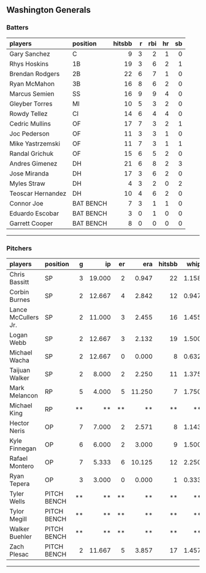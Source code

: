 ## Washington Generals

### Batters

 
|players           |position  | hitsbb|  r| rbi| hr| sb| 
|:-----------------|:---------|------:|--:|---:|--:|--:| 
|Gary Sanchez      |C         |      9|  3|   2|  1|  0| 
|Rhys Hoskins      |1B        |     19|  3|   6|  2|  1| 
|Brendan Rodgers   |2B        |     22|  6|   7|  1|  0| 
|Ryan McMahon      |3B        |     16|  8|   6|  2|  0| 
|Marcus Semien     |SS        |     16|  9|   9|  4|  0| 
|Gleyber Torres    |MI        |     10|  5|   3|  2|  0| 
|Rowdy Tellez      |CI        |     14|  6|   4|  4|  0| 
|Cedric Mullins    |OF        |     17|  7|   3|  2|  1| 
|Joc Pederson      |OF        |     11|  3|   3|  1|  0| 
|Mike Yastrzemski  |OF        |     11|  7|   3|  1|  1| 
|Randal Grichuk    |OF        |     15|  6|   5|  2|  0| 
|Andres Gimenez    |DH        |     21|  6|   8|  2|  3| 
|Jose Miranda      |DH        |     17|  3|   6|  2|  0| 
|Myles Straw       |DH        |      4|  3|   2|  0|  2| 
|Teoscar Hernandez |DH        |     10|  4|   6|  2|  0| 
|Connor Joe        |BAT BENCH |      7|  3|   1|  1|  0| 
|Eduardo Escobar   |BAT BENCH |      3|  0|   1|  0|  0| 
|Garrett Cooper    |BAT BENCH |      8|  0|   0|  0|  0| 


* * *

### Pitchers

 
|players             |position    |  g|     ip| er|    era| hitsbb|  whip| so|  w| sv| 
|:-------------------|:-----------|--:|------:|--:|------:|------:|-----:|--:|--:|--:| 
|Chris Bassitt       |SP          |  3| 19.000|  2|  0.947|     22| 1.158| 17|  3|  0| 
|Corbin Burnes       |SP          |  2| 12.667|  4|  2.842|     12| 0.947| 12|  1|  0| 
|Lance McCullers Jr. |SP          |  2| 11.000|  3|  2.455|     16| 1.455| 11|  1|  0| 
|Logan Webb          |SP          |  2| 12.667|  3|  2.132|     19| 1.500|  9|  1|  0| 
|Michael Wacha       |SP          |  2| 12.667|  0|  0.000|      8| 0.632| 13|  2|  0| 
|Taijuan Walker      |SP          |  2|  8.000|  2|  2.250|     11| 1.375|  5|  1|  0| 
|Mark Melancon       |RP          |  5|  4.000|  5| 11.250|      7| 1.750|  3|  0|  2| 
|Michael King        |RP          | **|     **| **|     **|     **|    **| **| **| **| 
|Hector Neris        |OP          |  7|  7.000|  2|  2.571|      8| 1.143|  8|  0|  1| 
|Kyle Finnegan       |OP          |  6|  6.000|  2|  3.000|      9| 1.500|  6|  2|  3| 
|Rafael Montero      |OP          |  7|  5.333|  6| 10.125|     12| 2.250|  6|  0|  0| 
|Ryan Tepera         |OP          |  3|  3.000|  0|  0.000|      1| 0.333|  1|  1|  1| 
|Tyler Wells         |PITCH BENCH | **|     **| **|     **|     **|    **| **| **| **| 
|Tylor Megill        |PITCH BENCH | **|     **| **|     **|     **|    **| **| **| **| 
|Walker Buehler      |PITCH BENCH | **|     **| **|     **|     **|    **| **| **| **| 
|Zach Plesac         |PITCH BENCH |  2| 11.667|  5|  3.857|     17| 1.457| 10|  0|  0| 


* * *


